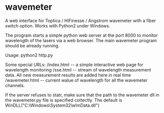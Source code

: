 # wavemeter
A web interface for Toptica / HiFinesse / Angstrom wavemeter with a fiber switch option. 
Works with Python2 under Windows. 

The program starts a simple python web server at the port 8000 to monitor wavelength of the lasers via a web browser. 
The main wavemeter program should be already running. 

Usage:
python2 http.py

Some special URLs:
/index.html -- a simple interactive web page for wavelength monitoring
/sse.html -- stream of wavelength measurement data. All new measurement results are added here in real time
/wavemeter.html -- current walue of wavelength for all the wavemeter channels. 

If the server refuses to statr, make sure that the path to the wavemeter dll in the wavemeter.py file is specified cottectly. 
The default is WinDLL("C:\Windows\System32\wlmData.dll")
